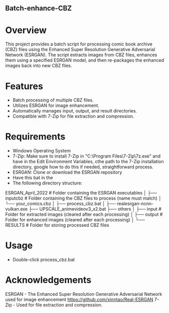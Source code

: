 ## Batch-enhance-CBZ
# Overview
This project provides a batch script for processing comic book archive (CBZ) files using the Enhanced Super Resolution Generative Adversarial Network (ESRGAN). The script extracts images from CBZ files, enhances them using a specified ESRGAN model, and then re-packages the enhanced images back into new CBZ files.

# Features
   - Batch processing of multiple CBZ files.
   - Utilizes ESRGAN for image enhancement.
   - Automatically manages input, output, and result directories.
   - Compatible with 7-Zip for file extraction and compression.
# Requirements
 - Windows Operating System
 - 7-Zip: Make sure to install 7-Zip in "C:\Program Files\7-Zip\7z.exe" and have in the Edit Environment Variables, cthe path to the 7-Zip installation directory, google how to do this if needed, straightforward process.
 - ESRGAN: Clone or download the ESRGAN repository
 - Have this bat in the
 - The following directory structure:

ESRGAN_April_2022         # Folder containing the ESRGAN executables
│
├── inputcbz               # Folder containing the CBZ files to process (name must match)
│   └── your_comics.cbz
│
├── process_cbz.bat
│
├── realesrgan-ncnn-vulkan.exe
├── UPSCALE_animevideov3_x2.bat
├── others
│
├── input                    # Folder for extracted images (cleared after each processing)
│
├── output                   # Folder for enhanced images (cleared after each processing)
│
└── RESULTS                  # Folder for storing processed CBZ files

# Usage
 - Double-click process_cbz.bat
# Acknowledgements
ESRGAN - The Enhanced Super Resolution Generative Adversarial Network used for image enhancement https://github.com/xinntao/Real-ESRGAN
7-Zip - Used for file extraction and compression.
